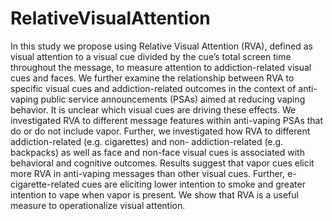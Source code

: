 # RelativeVisualAttention

In this study we propose using Relative Visual Attention (RVA), defined as visual attention to a visual cue divided by the cue’s total screen time throughout the message, to measure attention to addiction-related visual cues and faces. We further examine the relationship between RVA to specific visual cues and addiction-related outcomes in the context of anti-vaping public service announcements (PSAs) aimed at reducing vaping behavior. It is unclear which visual cues are driving these effects. We investigated RVA to different message features within anti-vaping PSAs that do or do not include vapor. Further, we investigated how RVA to different addiction-related (e.g. cigarettes) and non- addiction-related (e.g. backpacks) as well as face and non-face visual cues is associated with behavioral and cognitive outcomes. Results suggest that vapor cues elicit more RVA in anti-vaping messages than other visual cues. Further, e- cigarette-related cues are eliciting lower intention to smoke and greater intention to vape when vapor is present. We show that RVA is a useful measure to operationalize visual attention.
